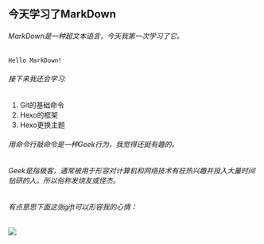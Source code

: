 ## 今天学习了MarkDown
###### MarkDown是一种超文本语言，今天我第一次学习了它。
`Hello MarkDown!`
###### 接下来我还会学习:
1. Git的基础命令
1. Hexo的框架
1. Hexo更换主题
###### 用命令行敲命令是一种Geek行为，我觉得还挺有趣的。
###### Geek是指极客，通常被用于形容对计算机和网络技术有狂热兴趣并投入大量时间钻研的人。所以俗称发烧友或怪杰。
###### 有点意思下面这张gift可以形容我的心情：
![](https://qgt-style.oss-cn-hangzhou.aliyuncs.com/newcoursep4/g1/g1-2-2/tenor.gif)
